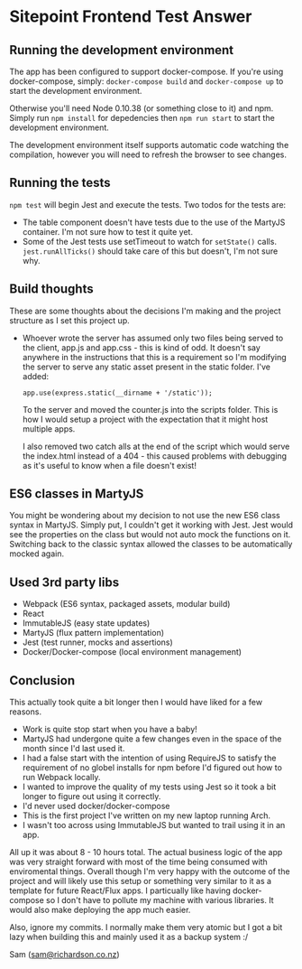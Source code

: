 # Sitepoint Frontend Test Answer

## Running the development environment

The app has been configured to support docker-compose. If you're using docker-compose, simply: ```docker-compose build``` and ```docker-compose up``` to start the development environment.

Otherwise you'll need Node 0.10.38 (or something close to it) and npm. Simply run ```npm install``` for depedencies then ```npm run start``` to start the development environment.

The development environment itself supports automatic code watching the compilation, however you will need to refresh the browser to see changes.

## Running the tests

```npm test``` will begin Jest and execute the tests. Two todos for the tests are:

* The table component doesn't have tests due to the use of the MartyJS container. I'm not sure how to test it quite yet.
* Some of the Jest tests use setTimeout to watch for ```setState()``` calls. ```jest.runAllTicks()``` should take care of this but doesn't, I'm not sure why.

## Build thoughts

These are some thoughts about the decisions I'm making and the project structure as I set this project up.

* Whoever wrote the server has assumed only two files being served to the client, app.js and app.css - this is kind of odd. It doesn't say anywhere in the instructions that this is a requirement so I'm modifying the server to serve any static asset present in the static folder. I've added:

    ```app.use(express.static(__dirname + '/static'));```

    To the server and moved the counter.js into the scripts folder. This is how I would setup a project with the expectation that it might host multiple apps.

    I also removed two catch alls at the end of the script which would serve the index.html instead of a 404 - this caused problems with debugging as it's useful to know when a file doesn't exist!

## ES6 classes in MartyJS

You might be wondering about my decision to not use the new ES6 class syntax in MartyJS. Simply put, I couldn't get it working with Jest. Jest would see the properties on the class but would not auto mock the functions on it. Switching back to the classic syntax allowed the classes to be automatically mocked again.

## Used 3rd party libs

* Webpack (ES6 syntax, packaged assets, modular build)
* React
* ImmutableJS (easy state updates)
* MartyJS (flux pattern implementation)
* Jest (test runner, mocks and assertions)
* Docker/Docker-compose (local environment management)

## Conclusion

This actually took quite a bit longer then I would have liked for a few reasons.

- Work is quite stop start when you have a baby!
- MartyJS had undergone quite a few changes even in the space of the month since I'd last used it.
- I had a false start with the intention of using RequireJS to satisfy the requirement of no globel installs for npm before I'd figured out how to run Webpack locally.
- I wanted to improve the quality of my tests using Jest so it took a bit longer to figure out using it correctly.
- I'd never used docker/docker-compose
- This is the first project I've written on my new laptop running Arch.
- I wasn't too across using ImmutableJS but wanted to trail using it in an app.

All up it was about 8 - 10 hours total. The actual business logic of the app was very straight forward with most of the time being consumed with enviromental things. Overall though I'm very happy with the outcome of the project and will likely use this setup or something very similar to it as a template for future React/Flux apps. I particually like having docker-compose so I don't have to pollute my machine with various libraries. It would also make deploying the app much easier.

Also, ignore my commits. I normally make them very atomic but I got a bit lazy when building this and mainly used it as a backup system :/

Sam (sam@richardson.co.nz)
